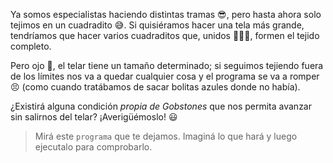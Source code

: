 <gs-attire attire-url="https://raw.githubusercontent.com/MumukiProject/mumuki-guia-gobstones-repeticion-condicional-ii-kids/master/assets/attires/config_1538410692480.json"></gs-attire>

<gs-toolbox toolbox-url="https://raw.githubusercontent.com/MumukiProject/mumuki-guia-gobstones-repeticion-condicional-ii-kids/master/assets/toolbox.xml">
</gs-toolbox>

Ya somos especialistas haciendo distintas tramas :sunglasses:, pero hasta ahora solo tejimos en un cuadradito :sweat_smile:. Si quisiéramos hacer una tela más grande, tendríamos que hacer varios cuadraditos que, unidos :black_square_button::white_square_button::black_square_button:, formen el tejido completo. 

Pero ojo :eyes:, el telar tiene un tamaño determinado; si seguimos tejiendo fuera de los límites nos va a quedar cualquier cosa y el programa se va a romper :persevere: (como cuando tratábamos de sacar bolitas azules donde no había). 

¿Existirá alguna condición _propia de Gobstones_ que nos permita avanzar sin salirnos del telar? ¡Averigüémoslo! :smiley:

> Mirá este `programa` que te dejamos. Imaginá lo que hará y luego ejecutalo para comprobarlo.